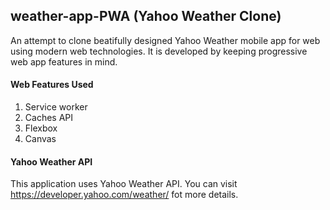 ## weather-app-PWA (Yahoo Weather Clone)

An attempt to clone beatifully designed Yahoo Weather mobile app for web using
modern web technologies. It is developed by keeping progressive web app features
in mind.

#### Web Features Used

1. Service worker
2. Caches API
3. Flexbox
4. Canvas


#### Yahoo Weather API

This application uses Yahoo Weather API. You can visit https://developer.yahoo.com/weather/ fot more details.
